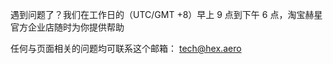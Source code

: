 遇到问题了？我们在工作日的（UTC/GMT +8）早上 9 点到下午 6 点，淘宝赫星官方企业店随时为你提供帮助 <i class="far fa-smile-wink"></i>


任何与页面相关的问题均可联系这个邮箱：
<i class="fas fa-envelope"></i> tech@hex.aero
